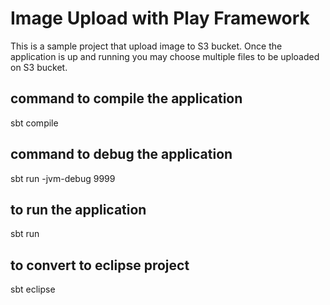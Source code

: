 # Image Upload with Play Framework

This is a sample project that upload image to  S3 bucket. 
Once the application is up and running you may choose multiple files to be uploaded on S3 bucket. 

## command to compile the application
sbt compile

## command to debug the application
sbt run -jvm-debug 9999

## to run the application
sbt run

## to convert to eclipse project
sbt eclipse

